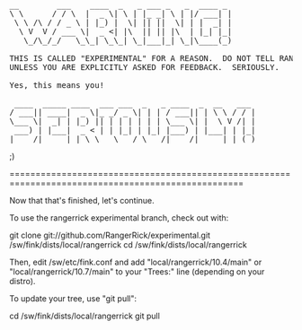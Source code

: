 <pre>__        ___    ____  _   _ ___ _   _  ____ _ 
\ \      / / \  |  _ \| \ | |_ _| \ | |/ ___| |
 \ \ /\ / / _ \ | |_) |  \| || ||  \| | |  _| |
  \ V  V / ___ \|  _ &lt;| |\  || || |\  | |_| |_|
   \_/\_/_/   \_\_| \_\_| \_|___|_| \_|\____(_)

THIS IS CALLED "EXPERIMENTAL" FOR A REASON.  DO NOT TELL RANGER RICK ABOUT BUGS IN PACKAGES HERE
UNLESS YOU ARE EXPLICITLY ASKED FOR FEEDBACK.  SERIOUSLY.

Yes, this means you!

 ____  _____ ____  ___ ___  _   _ ____  _  __   ___ 
/ ___|| ____|  _ \|_ _/ _ \| | | / ___|| | \ \ / / |
\___ \|  _| | |_) || | | | | | | \___ \| |  \ V /| |
 ___) | |___|  _ &lt; | | |_| | |_| |___) | |___| | |_|
|____/|_____|_| \_\___\___/ \___/|____/|_____|_| (_)</pre>

;)

===================================================================================================

Now that that's finished, let's continue.

To use the rangerrick experimental branch, check out with:

  git clone git://github.com/RangerRick/experimental.git /sw/fink/dists/local/rangerrick
  cd /sw/fink/dists/local/rangerrick

Then, edit /sw/etc/fink.conf and add "local/rangerrick/10.4/main" or "local/rangerrick/10.7/main"
to your "Trees:" line (depending on your distro).

To update your tree, use "git pull":

  cd /sw/fink/dists/local/rangerrick
  git pull

